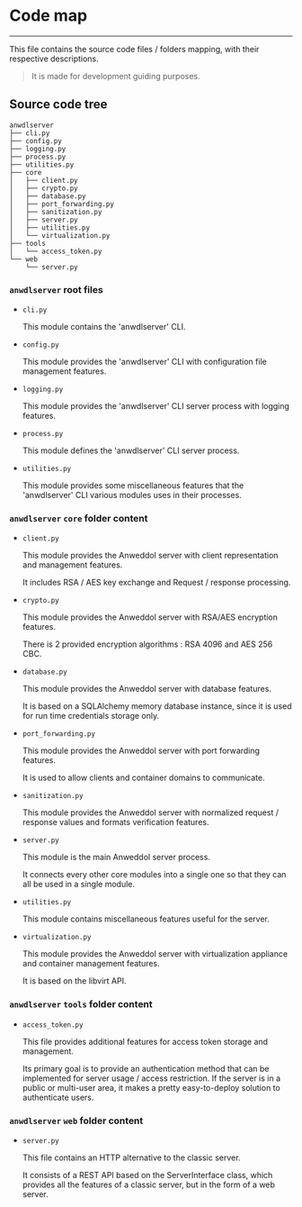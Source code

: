 # Code map

---

This file contains the source code files / folders mapping, with their respective descriptions.

> It is made for development guiding purposes.

## Source code tree

```
anwdlserver
├── cli.py
├── config.py
├── logging.py
├── process.py
├── utilities.py
├── core
│   ├── client.py
│   ├── crypto.py
│   ├── database.py
│   ├── port_forwarding.py
│   ├── sanitization.py
│   ├── server.py
│   ├── utilities.py
│   └── virtualization.py
├── tools
│   └── access_token.py
└── web
    └── server.py
```

### `anwdlserver` root files

- `cli.py`

  This module contains the 'anwdlserver' CLI.

- `config.py`

  This module provides the 'anwdlserver' CLI with configuration file management features.
  
- `logging.py`

  This module provides the 'anwdlserver' CLI server process with logging features.
  
- `process.py`

  This module defines the 'anwdlserver' CLI server process.

- `utilities.py`

  This module provides some miscellaneous features that the 'anwdlserver' CLI various modules uses in their processes.

### `anwdlserver` `core` folder content

- `client.py`

  This module provides the Anweddol server with client representation and management features.

  It includes RSA / AES key exchange and Request / response processing.

- `crypto.py`

  This module provides the Anweddol server with RSA/AES encryption features.

  There is 2 provided encryption algorithms : RSA 4096 and AES 256 CBC.

- `database.py`

  This module provides the Anweddol server with database features.

  It is based on a SQLAlchemy memory database instance, since it is used for run time credentials storage only.

- `port_forwarding.py`

  This module provides the Anweddol server with port forwarding features.

  It is used to allow clients and container domains to communicate.

- `sanitization.py`

  This module provides the Anweddol server with normalized request / response values and formats 
  verification features.

- `server.py`

  This module is the main Anweddol server process.

  It connects every other core modules into a single one so that they can all be used in a single module.

- `utilities.py`

  This module contains miscellaneous features useful for the server.

- `virtualization.py`

  This module provides the Anweddol server with virtualization appliance and container management 
  features.

  It is based on the libvirt API.

### `anwdlserver` `tools` folder content

- `access_token.py`

  This file provides additional features for access token storage and management. 

  Its primary goal is to provide an authentication method that can be implemented for server usage / access restriction. If the server is in a public or multi-user area, it makes a pretty easy-to-deploy solution to authenticate users.

### `anwdlserver` `web` folder content

- `server.py`

  This file contains an HTTP alternative to the classic server.

  It consists of a REST API based on the ServerInterface class, which provides all the features of a classic server, but in the form of a web server.